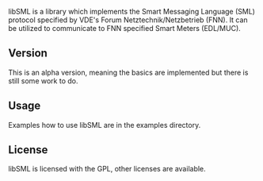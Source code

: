 libSML is a library which implements the Smart Messaging Language (SML) protocol specified by VDE's Forum Netztechnik/Netzbetrieb (FNN).
It can be utilized to communicate to FNN specified Smart Meters (EDL/MUC).

## Version
This is an alpha version, meaning the basics are implemented but there is still some work to do.

## Usage
Examples how to use libSML are in the examples directory.

## License
libSML is licensed with the GPL, other licenses are available.

